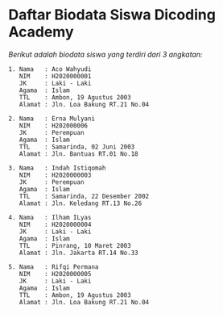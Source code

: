 # Daftar Biodata Siswa Dicoding Academy

_Berikut adalah biodata siswa yang terdiri dari 3 angkatan:_

    1. Nama   : Aco Wahyudi
       NIM    : H2020000001
       JK     : Laki - Laki
       Agama  : Islam
       TTL    : Ambon, 19 Agustus 2003
       Alamat : Jln. Loa Bakung RT.21 No.04
     
    2. Nama   : Erna Mulyani
       NIM    : H202000006
       JK     : Perempuan
       Agama  : Islam
       TTL    : Samarinda, 02 Juni 2003
       Alamat : Jln. Bantuas RT.01 No.18
     
    3. Nama   : Indah Istiqomah
       NIM    : H2020000003
       JK     : Perempuan
       Agama  : Islam
       TTL    : Samarinda, 22 Desember 2002
       Alamat : Jln. Keledang RT.13 No.26
     
    4. Nama   : Ilham ILyas
       NIM    : H2020000004
       JK     : Laki - Laki
       Agama  : Islam
       TTL    : Pinrang, 10 Maret 2003
       Alamat : Jln. Jakarta RT.14 No.33
     
    5. Nama   : Rifqi Permana
       NIM    : H2020000005
       JK     : Laki - Laki
       Agama  : Islam
       TTL    : Ambon, 19 Agustus 2003
       Alamat : Jln. Loa Bakung RT.21 No.04
